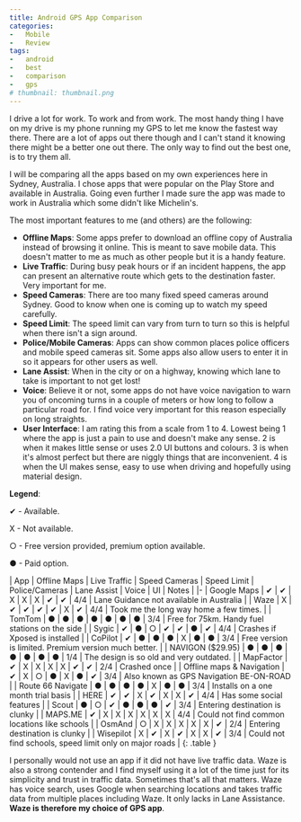 ```yaml
---
title: Android GPS App Comparison
categories:
-   Mobile
-   Review
tags:
-   android
-   best
-   comparison
-   gps
# thumbnail: thumbnail.png
---
```


I drive a lot for work. To work and from work. The most handy thing I have on my drive is my phone running my GPS to let me know the fastest way there. There are a lot of apps out there though and I can't stand it knowing there might be a better one out there. The only way to find out the best one, is to try them all.

<!-- more -->

I will be comparing all the apps based on my own experiences here in Sydney, Australia. I chose apps that were popular on the Play Store and available in Australia. Going even further I made sure the app was made to work in Australia which some didn't like Michelin's.

The most important features to me (and others) are the following:

*   **Offline Maps**: Some apps prefer to download an offline copy of Australia instead of browsing it online. This is meant to save mobile data. This doesn't matter to me as much as other people but it is a handy feature.
*   **Live Traffic**: During busy peak hours or if an incident happens, the app can present an alternative route which gets to the destination faster. Very important for me.
*   **Speed Cameras**: There are too many fixed speed cameras around Sydney. Good to know when one is coming up to watch my speed carefully.
*   **Speed Limit**: The speed limit can vary from turn to turn so this is helpful when there isn't a sign around.
*   **Police/Mobile Cameras**: Apps can show common places police officers and mobile speed cameras sit. Some apps also allow users to enter it in so it appears for other users as well.
*   **Lane Assist**: When in the city or on a highway, knowing which lane to take is important to not get lost!
*   **Voice**: Believe it or not, some apps do not have voice navigation to warn you of oncoming turns in a couple of meters or how long to follow a particular road for. I find voice very important for this reason especially on long straights.
*   **User Interface**: I am rating this from a scale from 1 to 4. Lowest being 1 where the app is just a pain to use and doesn't make any sense. 2 is when it makes little sense or uses 2.0 UI buttons and colours. 3 is when it's almost perfect but there are niggly things that are inconvenient. 4 is when the UI makes sense, easy to use when driving and hopefully using material design.

**Legend**:

✔ - Available.    

X - Not available.

○ - Free version provided, premium option available.

● - Paid option.

| App | Offline Maps | Live Traffic | Speed Cameras | Speed Limit | Police/Cameras | Lane Assist | Voice | UI | Notes |
|-
| Google Maps | ✔ | ✔ | X | X | X | ✔ | ✔ | 4/4 | Lane Guidance not available in Australia |
| Waze | X | ✔ | ✔ | ✔ | ✔ | X | ✔ | 4/4 | Took me the long way home a few times. |
| TomTom | ● | ● | ● | ● | ● | ● | ● | 3/4 | Free for 75km. Handy fuel stations on the side |
| Sygic | ✔ | ● | ○ | ✔ | ✔ | ● | ✔ | 4/4 | Crashes if Xposed is installed |
| CoPilot | ✔ | ● | ● | ● | X | ● | ● | 3/4 | Free version is limited. Premium version much better. |
| NAVIGON ($29.95) | ● | ● | ● | ● | ● | ● | ● | 1/4 | The design is so old and very outdated. |
| MapFactor | ✔ | X | X | X | X | ✔ | ✔ | 2/4 | Crashed once |
| Offline maps & Navigation | ✔ | X | ○ | ● | X | ● | ✔ | 3/4 | Also known as GPS Navigation BE-ON-ROAD |
| Route 66 Navigate | ● | ● | ● | ● | X | ● | ● | 3/4 | Installs on a one month trial basis |
| HERE | ✔ | ✔ | X | ✔ | X | X | ✔ | 4/4 | Has some social features |
| Scout | ● | ○ | ✔ | ● | ● | ● | ✔ | 3/4 | Entering destination is clunky |
| MAPS.ME | ✔ | X | X | X | X | X | X | 4/4 | Could not find common locations like schools |
| OsmAnd | ○ | X | X | X | X | X | ✔ | 2/4 | Entering destination is clunky |
| Wisepilot | X | ✔ | X | ✔ | X | X | ✔ | 3/4 | Could not find schools, speed limit only on major roads |
{: .table }

I personally would not use an app if it did not have live traffic data. Waze is also a strong contender and I find myself using it a lot of the time just for its simplicity and trust in traffic data. Sometimes that's all that matters. Waze has voice search, uses Google when searching locations and takes traffic data from multiple places including Waze. It only lacks in Lane Assistance. **Waze is therefore my choice of GPS app**.

